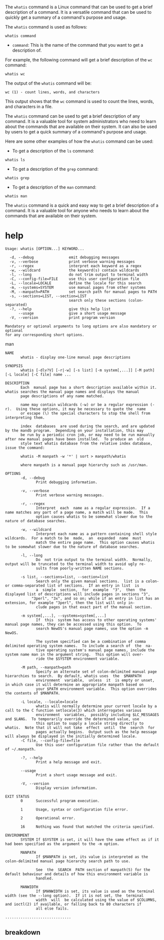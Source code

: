 # 

The `whatis` command is a Linux command that can be used to get a brief description of a command. It is a versatile command that can be used to quickly get a summary of a command's purpose and usage.

The `whatis` command is used as follows:

```
whatis command
```

* `command`: This is the name of the command that you want to get a description of.

For example, the following command will get a brief description of the `wc` command:

```
whatis wc
```

The output of the `whatis` command will be:

```
wc (1) - count lines, words, and characters
```

This output shows that the `wc` command is used to count the lines, words, and characters in a file.

The `whatis` command can be used to get a brief description of any command. It is a valuable tool for system administrators who need to learn about the commands that are available on their system. It can also be used by users to get a quick summary of a command's purpose and usage.

Here are some other examples of how the `whatis` command can be used:

* To get a description of the `ls` command:

```
whatis ls
```

* To get a description of the `grep` command:

```
whatis grep
```

* To get a description of the `man` command:

```
whatis man
```

The `whatis` command is a quick and easy way to get a brief description of a command. It is a valuable tool for anyone who needs to learn about the commands that are available on their system.

# help

```
Usage: whatis [OPTION...] KEYWORD...

  -d, --debug                emit debugging messages
  -v, --verbose              print verbose warning messages
  -r, --regex                interpret each keyword as a regex
  -w, --wildcard             the keyword(s) contain wildcards
  -l, --long                 do not trim output to terminal width
  -C, --config-file=FILE     use this user configuration file
  -L, --locale=LOCALE        define the locale for this search
  -m, --systems=SYSTEM       use manual pages from other systems
  -M, --manpath=PATH         set search path for manual pages to PATH
  -s, --sections=LIST, --section=LIST
                             search only these sections (colon-separated)
  -?, --help                 give this help list
      --usage                give a short usage message
  -V, --version              print program version

Mandatory or optional arguments to long options are also mandatory or optional
for any corresponding short options.
```

man
```
NAME
       whatis - display one-line manual page descriptions

SYNOPSIS
       whatis [-dlv?V] [-r|-w] [-s list] [-m system[,...]] [-M path] [-L locale] [-C file] name ...

DESCRIPTION
       Each  manual page has a short description available within it.  whatis searches the manual page names and displays the manual
       page descriptions of any name matched.

       name may contain wildcards (-w) or be a regular expression (-r).  Using these options, it may be necessary to quote the  name
       or escape (\) the special characters to stop the shell from interpreting them.

       index  databases  are used during the search, and are updated by the mandb program.  Depending on your installation, this may
       be run by a periodic cron job, or may need to be run manually after new manual pages have been installed.  To produce an  old
       style text whatis database from the relative index database, issue the command:

       whatis -M manpath -w '*' | sort > manpath/whatis

       where manpath is a manual page hierarchy such as /usr/man.

OPTIONS
       -d, --debug
              Print debugging information.

       -v, --verbose
              Print verbose warning messages.

       -r, --regex
              Interpret  each  name as a regular expression.  If a name matches any part of a page name, a match will be made.  This
              option causes whatis to be somewhat slower due to the nature of database searches.

       -w, --wildcard
              Interpret each name as a pattern containing shell style wildcards.  For a match to be  made,  an  expanded  name  must
              match the entire page name.  This option causes whatis to be somewhat slower due to the nature of database searches.

       -l, --long
              Do  not trim output to the terminal width.  Normally, output will be truncated to the terminal width to avoid ugly re‐
              sults from poorly-written NAME sections.

       -s list, --sections=list, --section=list
              Search only the given manual sections.  list is a colon- or comma-separated list of sections.  If an entry in list  is
              a  simple  section,  for  example  "3",  then  the  displayed list of descriptions will include pages in sections "3",
            "3perl", "3x", and so on; while if an entry in list has an extension, for example "3perl", then the list will only in‐
              clude pages in that exact part of the manual section.

       -m system[,...], --systems=system[,...]
              If  this  system has access to other operating systems' manual page names, they can be accessed using this option.  To
              search NewOS's manual page names, use the option -m NewOS.

              The system specified can be a combination of comma delimited operating system names.  To include a search of  the  na‐
              tive operating system's manual page names, include the system name man in the argument string.  This option will over‐
              ride the $SYSTEM environment variable.

       -M path, --manpath=path
              Specify an alternate set of colon-delimited manual page hierarchies to search.  By default, whatis uses  the  $MANPATH
              environment  variable,  unless  it  is empty or unset, in which case it will determine an appropriate manpath based on
              your $PATH environment variable.  This option overrides the contents of $MANPATH.

       -L locale, --locale=locale
              whatis will normally determine your current locale by a call to the C function setlocale(3) which interrogates various
              environment  variables,  possibly including $LC_MESSAGES and $LANG.  To temporarily override the determined value, use
              this option to supply a locale string directly to whatis.  Note that it will not take  effect  until  the  search  for
              pages actually begins.  Output such as the help message will always be displayed in the initially determined locale.
       -C file, --config-file=file
              Use this user configuration file rather than the default of ~/.manpath.

       -?, --help
              Print a help message and exit.

       --usage
              Print a short usage message and exit.

       -V, --version
              Display version information.

EXIT STATUS
       0      Successful program execution.

       1      Usage, syntax or configuration file error.

       2      Operational error.

       16     Nothing was found that matched the criteria specified.

ENVIRONMENT
       SYSTEM If $SYSTEM is set, it will have the same effect as if it had been specified as the argument to the -m option.

       MANPATH
              If $MANPATH is set, its value is interpreted as the colon-delimited manual page hierarchy search path to use.

              See  the  SEARCH  PATH section of manpath(5) for the default behaviour and details of how this environment variable is
              handled.

       MANWIDTH
              If $MANWIDTH is set, its value is used as the terminal width (see the --long option).  If it is not set, the  terminal
              width  will  be calculated using the value of $COLUMNS, and ioctl(2) if available, or falling back to 80 characters if
              all else fails.

..............................
```


## breakdown

```

```
